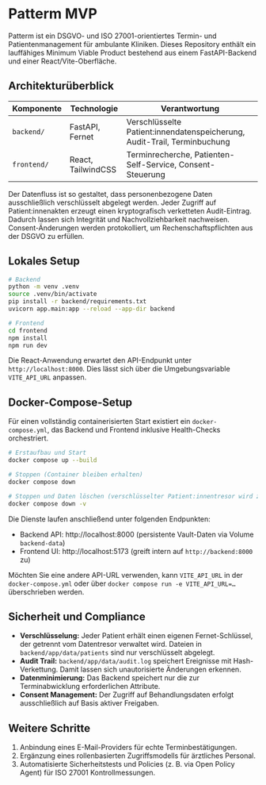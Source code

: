 # Patterm MVP

Patterm ist ein DSGVO- und ISO 27001-orientiertes Termin- und Patientenmanagement für ambulante Kliniken.
Dieses Repository enthält ein lauffähiges Minimum Viable Product bestehend aus einem FastAPI-Backend und
einer React/Vite-Oberfläche.

## Architekturüberblick

| Komponente | Technologie | Verantwortung |
| ---------- | ----------- | ------------- |
| `backend/` | FastAPI, Fernet | Verschlüsselte Patient:innendatenspeicherung, Audit-Trail, Terminbuchung |
| `frontend/` | React, TailwindCSS | Terminrecherche, Patienten-Self-Service, Consent-Steuerung |

Der Datenfluss ist so gestaltet, dass personenbezogene Daten ausschließlich verschlüsselt abgelegt werden.
Jeder Zugriff auf Patient:innenakten erzeugt einen kryptografisch verketteten Audit-Eintrag. Dadurch lassen
sich Integrität und Nachvollziehbarkeit nachweisen. Consent-Änderungen werden protokolliert, um
Rechenschaftspflichten aus der DSGVO zu erfüllen.

## Lokales Setup

```bash
# Backend
python -m venv .venv
source .venv/bin/activate
pip install -r backend/requirements.txt
uvicorn app.main:app --reload --app-dir backend

# Frontend
cd frontend
npm install
npm run dev
```

Die React-Anwendung erwartet den API-Endpunkt unter `http://localhost:8000`. Dies lässt sich über die
Umgebungsvariable `VITE_API_URL` anpassen.

## Docker-Compose-Setup

Für einen vollständig containerisierten Start existiert ein `docker-compose.yml`, das Backend und Frontend
inklusive Health-Checks orchestriert.

```bash
# Erstaufbau und Start
docker compose up --build

# Stoppen (Container bleiben erhalten)
docker compose down

# Stoppen und Daten löschen (verschlüsselter Patient:innentresor wird zurückgesetzt)
docker compose down -v
```

Die Dienste laufen anschließend unter folgenden Endpunkten:

- Backend API: http://localhost:8000 (persistente Vault-Daten via Volume `backend-data`)
- Frontend UI: http://localhost:5173 (greift intern auf `http://backend:8000` zu)

Möchten Sie eine andere API-URL verwenden, kann `VITE_API_URL` in der `docker-compose.yml` oder über
`docker compose run -e VITE_API_URL=…` überschrieben werden.

## Sicherheit und Compliance

- **Verschlüsselung:** Jeder Patient erhält einen eigenen Fernet-Schlüssel, der getrennt vom Datentresor
  verwaltet wird. Dateien in `backend/app/data/patients` sind nur verschlüsselt abgelegt.
- **Audit Trail:** `backend/app/data/audit.log` speichert Ereignisse mit Hash-Verkettung. Damit lassen sich
  unautorisierte Änderungen erkennen.
- **Datenminimierung:** Das Backend speichert nur die zur Terminabwicklung erforderlichen Attribute.
- **Consent Management:** Der Zugriff auf Behandlungsdaten erfolgt ausschließlich auf Basis aktiver Freigaben.

## Weitere Schritte

1. Anbindung eines E-Mail-Providers für echte Terminbestätigungen.
2. Ergänzung eines rollenbasierten Zugriffsmodells für ärztliches Personal.
3. Automatisierte Sicherheitstests und Policies (z. B. via Open Policy Agent) für ISO 27001 Kontrollmessungen.

